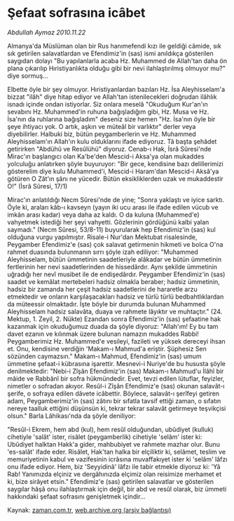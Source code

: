 # Şefaat sofrasına icâbet

*Abdullah Aymaz 2010.11.22*

<td class="columnist-detail">
<p>Almanya'da Müslüman olan bir Rus hanımefendi kızı ile geldiği câmide, sık sık getirilen salavatlardan ve Efendimiz'in (sas) ismi anıldıkça gösterilen saygıdan dolayı "Bu yapılanlarla acaba Hz. Muhammed de Allah'tan daha ön plana çıkarılıp Hıristiyanlıkta olduğu gibi bir nevi ilahlaştırılmış olmuyor mu?" diye sormuş...</p>
<p><p>Elbette öyle bir şey olmuyor. Hıristiyanlardan bazıları Hz. İsa Aleyhisselam'a bizzat "ilâh" diye hitap ediyor ve Allah'tan istenilecekleri doğrudan ilâhlık isnadı içinde ondan istiyorlar. Siz onlara meselâ "Okuduğum Kur'an'ın sevabını Hz. Muhammed'in ruhuna bağışladığım gibi, Hz. Musa ve Hz. İsa'nın da ruhlarına bağışladım" deseniz size hemen "Hz. İsa'nın öyle bir şeye ihtiyacı yok. O artık, aşkın ve müteâl bir varlıktır" derler veya diyebilirler. Halbuki biz, bütün peygamberlerin ve Hz. Muhammed Aleyhisselam'ın Allah'ın kulu olduklarını ifade ediyoruz. Tâ başta şehâdet getirirken "Abdühû ve Resûlühü" diyoruz. Cenab-ı Hak, İsrâ Sûresi'nde Mirac'ın başlangıcı olan Ka'be'den Mescid-i Aksa'ya olan mukaddes yolculuğu anlatırken şöyle buyuruyor: "Bir gece, kendisine bazı delillerimizi gösterelim diye kulu Muhammed'i, Mescid-i Haram'dan Mescid-i Aksâ'ya götüren O Zât'ın şânı ne yücedir. Bütün eksikliklerden uzak ve mukaddestir O!" (İsrâ Sûresi, 17/1)
<p>Mirac'ın anlatıldığı Necm Sûresi'nde de yine; "Sonra yaklaştı ve iyice sarktı. Öyle ki, araları kâb-ı kavseyn (yayın iki ucu arası ile ifade edilen vücub ve imkân arası kadar) veya daha az kaldı. O da kuluna (Muhammed'e) vahyetmek istediği her şeyi vahyetti. Gözlerinin gördüğünü kalbi yalan saymadı." (Necm Sûresi, 53/8-11) buyurularak hep Efendimiz'in (sas) kul olduğuna vurgu yapılmıştır. Risale-i Nur'dan Mektubat risalesinde, Peygamber Efendimiz'e (sas) çok salavat getirmenin hikmeti ve bolca O'na rahmet duasında bulunmanın sırrı şöyle izah ediliyor: "Muhammed Aleyhisselam, bütün ümmetinin saadetleriyle alâkadar ve bütün ümmetinin fertlerinin her nevi saadetlerinden de hissedârdır. Aynı şekilde ümmetinin uğradığı her nevî musibet ile de endişedârdır. Peygamber Efendimiz'in (sas) saadet ve kemâlat mertebeleri hadsiz olmakla beraber; hadsiz ümmetinin, hadsiz bir zamanda her çeşit hadsiz saadetlerini de hararetle arzu etmektedir ve onların karşılaşacakları hadsiz ve türlü türlü bedbahtlıklardan da müteessir olmaktadır. İşte böyle bir durumda bulunan Muhammed Aleyhisselam hadsiz salavâta, duaya ve rahmete lâyıktır ve muhtaçtır." (24. Mektup, 1. Zeyil, 2. Nükte) Ezandan sonra Efendimiz'in (sas) şefaatine hak kazanmak için okuduğumuz duada da şöyle diyoruz: "Allah'ım! Ey bu tam davet ezanın ve kılınmak üzere bulunan namazın mukaddes Rabbi! Peygamberimiz Hz. Muhammed'e vesileyi, fazileti ve yüksek dereceyi ihsan et. Onu, kendisine verdiğin 'Makam-ı Mahmud'a eriştir. Şüphesiz Sen sözünden caymazsın." Makam-ı Mahmud, Efendimiz'in (sas) umum ümmetine şefaat-i kübrasına işarettir. Mesnevi-i Nuriye'de bu hususta şöyle denilmektedir: "Nebi-i Zîşân Efendimiz'in (sas) Makam-ı Mahmud'u İlâhî bir mâide ve Rabbânî bir sofra hükmündedir. Evet, tevzi edilen lütuflar, feyizler, nimetler o sofradan akıyor. Resûl-i Zîşân Efendimiz'e (sas) okunan salavât-ı şerife, o sofraya edilen dâvete icâbettir. Böylece, salavât-ı şerîfeyi getiren adam, Peygamberimiz'in (sas) zâtını bir sıfatla tavsif ettiği zaman, o sıfatın nereye taalluk ettiğini düşünsün ki, tekrar tekrar salavât getirmeye teşvikçisi olsun." Barla Lâhikası'nda da şöyle deniliyor:
<p>"Resûl-i Ekrem, hem abd (kul), hem resûl olduğundan, ubûdiyet (kulluk) cihetiyle 'salât' ister, risâlet (peygamberlik) cihetiyle 'selâm' ister ki: Ubûdiyet halktan Hakk'a gider, mahbubiyet ve rahmete mazhar olur. Bunu 'es-salât' ifade eder. Risâlet, Hak'tan halka bir elçiliktir ki, selâmet, teslim ve memuriyetinin kabul ve vazifesinin icrâsına muvaffakıyet ister ki 'selâm' lâfzı onu ifade ediyor. Hem, biz 'Seyyidinâ' lâfzı ile tabir etmekle diyoruz ki: 'Yâ Rab! Yanımızda elçiniz ve dergâhınızda elçimiz olan reisimize merhamet et ki, bize sirâyet etsin." Efendimiz'e (sas) getirilen salavatlar ve gösterilen saygılar hâşâ onu ilahlaştırmak için değil, bir abd ve resûl olarak, biz ümmeti hakkındaki şefaat sofrasını genişletmek içindir...</p>
<a href="http://web.archive.org/web/20101210012704/mailto:/">
</a></p></p></p></td>

Kaynak: [zaman.com.tr](http://zaman.com.tr/yazar.do?yazino=1055405), [web.archive.org (arşiv bağlantısı)](http://web.archive.org/web/20101210012704/http://www.zaman.com.tr:80/yazar.do?yazino=1055405)
